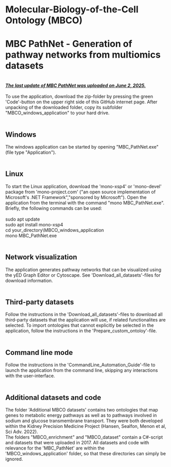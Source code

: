 <h1>Molecular-Biology-of-the-Cell Ontology (MBCO)</h1>
<h1>MBC PathNet - Generation of pathway networks from multiomics datasets</h1>
<br>
<b><i><u>The last update of MBC PathNet was uploaded on June 2, 2025.</u></i></b><br>
<br>
To use the application, download the zip-folder by pressing the green 'Code'-button on the upper right side of this GitHub internet page. After unpacking of the downloaded folder, copy its subfolder "MBCO_windows_application" to your hard drive.<br>
<br>
<h2>Windows</h2>
The windows application can be started by opening "MBC_PathNet.exe" (file type "Application").<br>
<br>
<h2>Linux</h2>
To start the Linux application, download the 'mono-xsp4' or 'mono-devel' package from 'mono-project.com' ("an open source implementation of Microsoft's .NET Framework","sponsored by Microsoft"). Open the application from the terminal with the command "mono MBC_PathNet.exe".<br>
Briefly, the following commands can be used:<br>
<br>
sudo apt update<br>
sudo apt install mono-xsp4<br>
cd your_directory\MBCO_windows_application<br>
mono MBC_PathNet.exe<br>
<br>
<h2>Network visualization</h2>
The application generates pathway networks that can be visualized using the yED Graph Editor or Cytoscape. See 'Download_all_datasets'-files for download information.<br>
<br>
<h2>Third-party datasets</h2>
Follow the instructions in the 'Download_all_datasets'-files to download all third-party datasets that the application will use, if related functionalites are selected. To import ontologies that cannot explicitly be selected in the application, follow the instructions in the 'Prepare_custom_ontoloy'-file.<br>
<br>
<h2>Command line mode</h2>
Follow the instructions in the 'CommandLine_Automation_Guide'-file to launch the application from the command line, skipping any interactions with the user-interface.<br>
<br>
<h2>Additional datasets and code</h2>
The folder 'Additional MBCO datasets' contains two ontologies that map genes to metabolic energy pathways as well as to pathways involved in sodium and glucose transmembrane transport. They were both developed within the Kidney Precision Medicine Project (Hansen, Sealfon, Menon et al, Sci Adv. 2022).<br>
The folders "MBCO_enrichment" and "MBCO_dataset" contain a C#-script and datasets that were uploaded in 2017. All datasets and code with relevance for the 'MBC_PathNet' are within the 'MBCO_windows_application' folder, so that these directories can simply be ignored.
